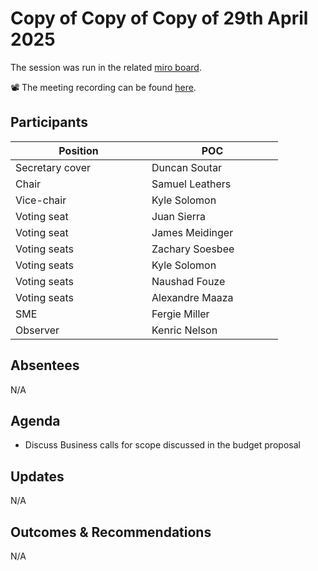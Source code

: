 # Copy of Copy of Copy of 29th April 2025

The session was run in the related [miro board](https://miro.com/app/board/uXjVKro_lxs=/).&#x20;

📽️ The meeting recording can be found [here](https://drive.google.com/file/d/1nqDdzGQwxh1it3iC7Gmx_hnQOYnCajPj/view?usp=sharing).

## Participants

<table><thead><tr><th width="202">Position</th><th width="194">POC</th></tr></thead><tbody><tr><td>Secretary cover</td><td>Duncan Soutar</td></tr><tr><td>Chair</td><td>Samuel Leathers</td></tr><tr><td>Vice-chair</td><td>Kyle Solomon</td></tr><tr><td>Voting seat</td><td>Juan Sierra</td></tr><tr><td>Voting seat</td><td>James Meidinger</td></tr><tr><td>Voting seats</td><td>Zachary Soesbee</td></tr><tr><td>Voting seats</td><td>Kyle Solomon</td></tr><tr><td>Voting seats</td><td>Naushad Fouze </td></tr><tr><td>Voting seats</td><td>Alexandre Maaza</td></tr><tr><td>SME</td><td>Fergie Miller</td></tr><tr><td>Observer</td><td>Kenric Nelson</td></tr></tbody></table>

## Absentees

N/A

## Agenda

* Discuss Business calls for scope discussed in the budget proposal

## Updates

N/A

## Outcomes & Recommendations

N/A
